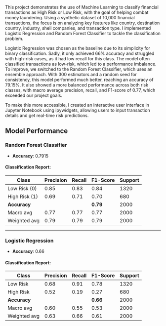 This project demonstrates the use of Machine Learning to classify financial transactions as High Risk or Low Risk, with the goal of helping combat money laundering. Using a synthetic dataset of 10,000 financial transactions, the focus is on analyzing key features like country, destination country, industry, shell companies, and transaction type. I implemented Logistic Regression and Random Forest Classifier to tackle the classification problem.

Logistic Regression was chosen as the baseline due to its simplicity for binary classification. Sadly, it only achieved 66% accuracy and struggled with high-risk cases, as it had low recall for this class. The model often classified transactions as low-risk, which led to a performance imbalance. To improve, we switched to the Random Forest Classifier, which uses an ensemble approach. With 300 estimators and a random seed for consistency, this model performed much better, reaching an accuracy of 79.15%. It also showed a more balanced performance across both risk classes, with macro average precision, recall, and F1-score of 0.77, which exceeded our project goals.

To make this more accessible, I created an interactive user interface in Jupyter Notebook using ipywidgets, allowing users to input transaction details and get real-time risk predictions.

## Model Performance

### Random Forest Classifier

- **Accuracy**: 0.7915

#### Classification Report:
| Class        | Precision | Recall | F1-Score | Support |
|--------------|-----------|--------|----------|---------|
| Low Risk (0) | 0.85      | 0.83   | 0.84     | 1320    |
| High Risk (1)| 0.69      | 0.71   | 0.70     | 680     |
| **Accuracy** |           |        | **0.79** | 2000    |
| Macro avg    | 0.77      | 0.77   | 0.77     | 2000    |
| Weighted avg | 0.79      | 0.79   | 0.79     | 2000    |

---

### Logistic Regression

- **Accuracy**: 0.66

#### Classification Report:
| Class        | Precision | Recall | F1-Score | Support |
|--------------|-----------|--------|----------|---------|
| Low Risk     | 0.68      | 0.91   | 0.78     | 1320    |
| High Risk    | 0.52      | 0.19   | 0.27     | 680     |
| **Accuracy** |           |        | **0.66** | 2000    |
| Macro avg    | 0.60      | 0.55   | 0.53     | 2000    |
| Weighted avg | 0.63      | 0.66   | 0.61     | 2000    |
